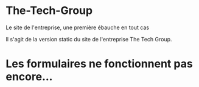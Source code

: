 # The-Tech-Group
Le site de l'entreprise, une première ébauche en tout cas

Il s'agit de la version static du site de l'entreprise The Tech Group.
# Les formulaires ne fonctionnent pas encore...
